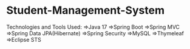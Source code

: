 # Student-Management-System
Technologies and Tools Used:
=>Java 17
=>Spring Boot
=>Spring MVC
=>Spring Data JPA(Hibernate)
=>Spring Security
=>MySQL
=>Thymeleaf
=>Eclipse STS
